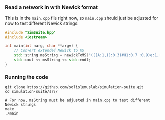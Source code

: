 ### Read a network in with Newick format

This is in the `main.cpp` file right now, so `main.cpp` should just be adjusted for now to test different Newick strings:

```cpp
#include "SimSuite.hpp"
#include <iostream>

int main(int narg, char **argv) {
    // Convert extended Newick to MS
    std::string msString = newickToMS("(((A:1,(B:0.3)#H1:0.7::0.9)e:1,(C:0.5,#H1:0.2::0.1)f:1.5)g:0.3,D:2.3)h;");
    std::cout << msString << std::endl;
}
```

### Running the code

```shell
git clone https://github.com/solislemuslab/simulation-suite.git
cd simulation-suite/src/

# For now, msString must be adjusted in main.cpp to test different Newick strings
make
./main
```
